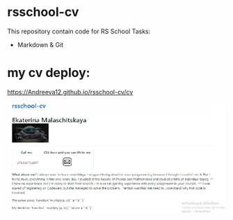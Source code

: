 # rsschool-cv
This repository contain code for RS School Tasks:

-   Markdown & Git

# my cv deploy:  
https://Andreeva12.github.io/rsschool-cv/cv

<p>
  
  ![0cv](0cv.jpg)
